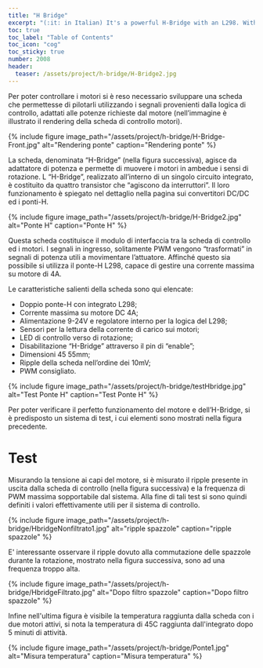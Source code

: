 ```yaml
---
title: "H Bridge"
excerpt: "(:it: in Italian) It's a powerful H-Bridge with an L298. With this simple board the robot Ottobot and Explorer can control their DC motors. It was built in 2008 and with different tests to check the performance in robotics field."
toc: true
toc_label: "Table of Contents"
toc_icon: "cog"
toc_sticky: true
number: 2008
header:
  teaser: /assets/project/h-bridge/H-Bridge2.jpg
---
```


Per poter controllare i motori si è reso necessario sviluppare una scheda che permettesse di pilotarli utilizzando i segnali provenienti dalla logica di controllo, adattati alle potenze richieste dal motore (nell’immagine è illustrato il rendering della scheda di controllo motori).

{% include figure image_path="/assets/project/h-bridge/H-Bridge-Front.jpg" alt="Rendering ponte" caption="Rendering ponte" %}

La scheda, denominata “H-Bridge” (nella figura successiva), agisce da adattatore di potenza e permette di muovere i motori in ambedue i sensi di rotazione. L “H-Bridge”, realizzato all’interno di un singolo circuito integrato, è costituito da quattro transistor che “agiscono da interruttori”. Il loro funzionamento è spiegato nel dettaglio nella pagina sui convertitori DC/DC ed i ponti-H.

{% include figure image_path="/assets/project/h-bridge/H-Bridge2.jpg" alt="Ponte H" caption="Ponte H" %}

Questa scheda costituisce il modulo di interfaccia tra la scheda di controllo ed i motori. I segnali in ingresso, solitamente PWM vengono “trasformati” in segnali di potenza utili a movimentare l’attuatore. Affinché questo sia possibile si utilizza il ponte-H L298, capace di gestire una corrente massima su motore di  4A.

Le caratteristiche salienti della scheda sono qui elencate:
* Doppio ponte-H con integrato L298;
* Corrente massima su motore DC 4A;
* Alimentazione 9-24V e regolatore interno per la logica del L298;
* Sensori per la lettura della corrente di carico sui motori;
* LED di controllo verso di rotazione;
* Disabilitazione “H-Bridge” attraverso il pin di “enable”;
* Dimensioni 45 55mm;
* Ripple della scheda nell’ordine dei 10mV;
* PWM consigliato.

{% include figure image_path="/assets/project/h-bridge/testHbridge.jpg" alt="Test Ponte H" caption="Test Ponte H" %}

Per poter verificare il perfetto funzionamento del motore e dell’H-Bridge, si è predisposto un sistema di test, i cui elementi sono mostrati nella figura precedente.

# Test

Misurando la tensione ai capi del motore, si è misurato il ripple presente in uscita dalla scheda di controllo (nella figura successiva) e la frequenza di PWM massima sopportabile dal sistema. Alla fine di tali test si sono quindi definiti i valori effettivamente utili per il sistema di controllo.

{% include figure image_path="/assets/project/h-bridge/HbridgeNonfiltrato1.jpg" alt="ripple spazzole" caption="ripple spazzole" %}

E' interessante osservare il ripple dovuto alla commutazione delle spazzole durante la rotazione, mostrato nella figura successiva, sono ad una frequenza troppo alta.

{% include figure image_path="/assets/project/h-bridge/HbridgeFiltrato.jpg" alt="Dopo filtro spazzole" caption="Dopo filtro spazzole" %}

Infine nell'ultima figura è visibile la temperatura raggiunta dalla scheda con i due motori attivi, si nota la temperatura di 45C raggiunta dall'integrato dopo 5 minuti di attività.

{% include figure image_path="/assets/project/h-bridge/Ponte1.jpg" alt="Misura temperatura" caption="Misura temperatura" %}
